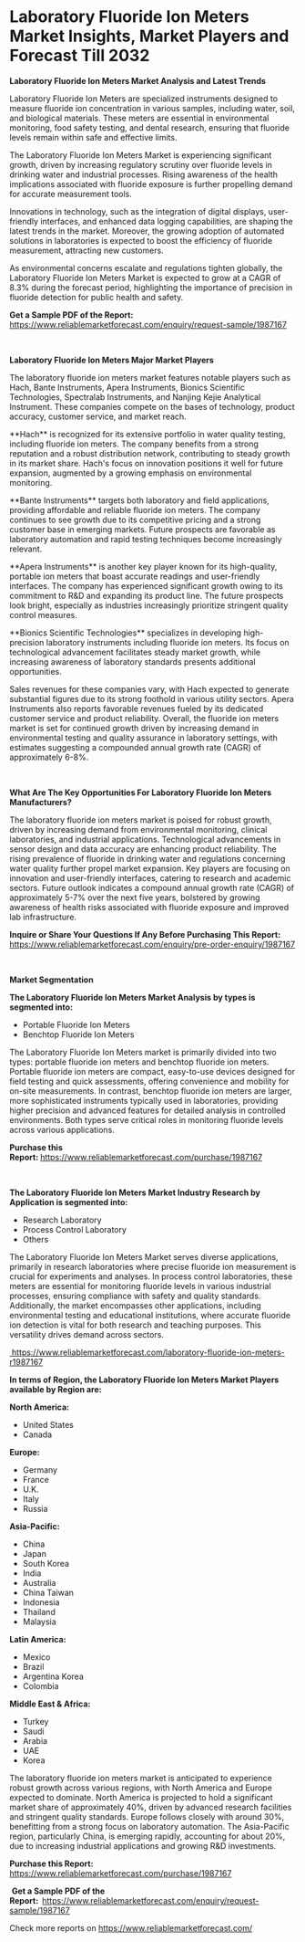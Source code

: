 <p><h1>Laboratory Fluoride Ion Meters Market Insights, Market Players and Forecast Till 2032</h1></p><p><strong>Laboratory Fluoride Ion Meters Market Analysis and Latest Trends</strong></p>
<p><p>Laboratory Fluoride Ion Meters are specialized instruments designed to measure fluoride ion concentration in various samples, including water, soil, and biological materials. These meters are essential in environmental monitoring, food safety testing, and dental research, ensuring that fluoride levels remain within safe and effective limits.</p><p>The Laboratory Fluoride Ion Meters Market is experiencing significant growth, driven by increasing regulatory scrutiny over fluoride levels in drinking water and industrial processes. Rising awareness of the health implications associated with fluoride exposure is further propelling demand for accurate measurement tools. </p><p>Innovations in technology, such as the integration of digital displays, user-friendly interfaces, and enhanced data logging capabilities, are shaping the latest trends in the market. Moreover, the growing adoption of automated solutions in laboratories is expected to boost the efficiency of fluoride measurement, attracting new customers.</p><p>As environmental concerns escalate and regulations tighten globally, the Laboratory Fluoride Ion Meters Market is expected to grow at a CAGR of 8.3% during the forecast period, highlighting the importance of precision in fluoride detection for public health and safety.</p></p>
<p><strong>Get a Sample PDF of the Report:&nbsp;</strong> <a href="https://www.reliablemarketforecast.com/enquiry/request-sample/1987167?utm_campaign=2310&utm_medium=2&utm_source=Github&utm_content=ia&utm_term=02032025&utm_id=laboratory-fluoride-ion-meters">https://www.reliablemarketforecast.com/enquiry/request-sample/1987167</a></p>
<p>&nbsp;</p>
<p><strong>Laboratory Fluoride Ion Meters Major Market Players</strong></p>
<p><p>The laboratory fluoride ion meters market features notable players such as Hach, Bante Instruments, Apera Instruments, Bionics Scientific Technologies, Spectralab Instruments, and Nanjing Kejie Analytical Instrument. These companies compete on the bases of technology, product accuracy, customer service, and market reach.</p><p>**Hach** is recognized for its extensive portfolio in water quality testing, including fluoride ion meters. The company benefits from a strong reputation and a robust distribution network, contributing to steady growth in its market share. Hach's focus on innovation positions it well for future expansion, augmented by a growing emphasis on environmental monitoring.</p><p>**Bante Instruments** targets both laboratory and field applications, providing affordable and reliable fluoride ion meters. The company continues to see growth due to its competitive pricing and a strong customer base in emerging markets. Future prospects are favorable as laboratory automation and rapid testing techniques become increasingly relevant.</p><p>**Apera Instruments** is another key player known for its high-quality, portable ion meters that boast accurate readings and user-friendly interfaces. The company has experienced significant growth owing to its commitment to R&D and expanding its product line. The future prospects look bright, especially as industries increasingly prioritize stringent quality control measures.</p><p>**Bionics Scientific Technologies** specializes in developing high-precision laboratory instruments including fluoride ion meters. Its focus on technological advancement facilitates steady market growth, while increasing awareness of laboratory standards presents additional opportunities.</p><p>Sales revenues for these companies vary, with Hach expected to generate substantial figures due to its strong foothold in various utility sectors. Apera Instruments also reports favorable revenues fueled by its dedicated customer service and product reliability. Overall, the fluoride ion meters market is set for continued growth driven by increasing demand in environmental testing and quality assurance in laboratory settings, with estimates suggesting a compounded annual growth rate (CAGR) of approximately 6-8%.</p></p>
<p>&nbsp;</p>
<p><strong>What Are The Key Opportunities For Laboratory Fluoride Ion Meters Manufacturers?</strong></p>
<p><p>The laboratory fluoride ion meters market is poised for robust growth, driven by increasing demand from environmental monitoring, clinical laboratories, and industrial applications. Technological advancements in sensor design and data accuracy are enhancing product reliability. The rising prevalence of fluoride in drinking water and regulations concerning water quality further propel market expansion. Key players are focusing on innovation and user-friendly interfaces, catering to research and academic sectors. Future outlook indicates a compound annual growth rate (CAGR) of approximately 5-7% over the next five years, bolstered by growing awareness of health risks associated with fluoride exposure and improved lab infrastructure.</p></p>
<p><strong>Inquire or Share Your Questions If Any Before Purchasing This Report:</strong> <a href="https://www.reliablemarketforecast.com/enquiry/pre-order-enquiry/1987167?utm_campaign=2310&utm_medium=2&utm_source=Github&utm_content=ia&utm_term=02032025&utm_id=laboratory-fluoride-ion-meters">https://www.reliablemarketforecast.com/enquiry/pre-order-enquiry/1987167</a></p>
<p>&nbsp;</p>
<p><strong>Market Segmentation</strong></p>
<p><strong>The Laboratory Fluoride Ion Meters Market Analysis by types is segmented into:</strong></p>
<p><ul><li>Portable Fluoride Ion Meters</li><li>Benchtop Fluoride Ion Meters</li></ul></p>
<p><p>The Laboratory Fluoride Ion Meters market is primarily divided into two types: portable fluoride ion meters and benchtop fluoride ion meters. Portable fluoride ion meters are compact, easy-to-use devices designed for field testing and quick assessments, offering convenience and mobility for on-site measurements. In contrast, benchtop fluoride ion meters are larger, more sophisticated instruments typically used in laboratories, providing higher precision and advanced features for detailed analysis in controlled environments. Both types serve critical roles in monitoring fluoride levels across various applications.</p></p>
<p><strong>Purchase this Report:&nbsp;</strong><a href="https://www.reliablemarketforecast.com/purchase/1987167?utm_campaign=2310&utm_medium=2&utm_source=Github&utm_content=ia&utm_term=02032025&utm_id=laboratory-fluoride-ion-meters">https://www.reliablemarketforecast.com/purchase/1987167</a></p>
<p>&nbsp;</p>
<p><strong>The Laboratory Fluoride Ion Meters Market Industry Research by Application is segmented into:</strong></p>
<p><ul><li>Research Laboratory</li><li>Process Control Laboratory</li><li>Others</li></ul></p>
<p><p>The Laboratory Fluoride Ion Meters Market serves diverse applications, primarily in research laboratories where precise fluoride ion measurement is crucial for experiments and analyses. In process control laboratories, these meters are essential for monitoring fluoride levels in various industrial processes, ensuring compliance with safety and quality standards. Additionally, the market encompasses other applications, including environmental testing and educational institutions, where accurate fluoride ion detection is vital for both research and teaching purposes. This versatility drives demand across sectors.</p></p>
<p><a href="https://www.reliablemarketforecast.com/laboratory-fluoride-ion-meters-r1987167?utm_campaign=2310&utm_medium=2&utm_source=Github&utm_content=ia&utm_term=02032025&utm_id=laboratory-fluoride-ion-meters">&nbsp;https://www.reliablemarketforecast.com/laboratory-fluoride-ion-meters-r1987167</a></p>
<p><strong>In terms of Region, the Laboratory Fluoride Ion Meters Market Players available by Region are:</strong></p>
<p>
    <p> <strong> North America: </strong>
        <ul>
            <li>United States</li>
            <li>Canada</li>
        </ul>
        </p> 
    <p> <strong> Europe: </strong>
        <ul>
            <li>Germany</li>
            <li>France</li>
            <li>U.K.</li>
            <li>Italy</li>
            <li>Russia</li>
        </ul>
        </p> 
    <p> <strong> Asia-Pacific: </strong>
        <ul>
            <li>China</li>
            <li>Japan</li>
            <li>South Korea</li>
            <li>India</li>
            <li>Australia</li>
            <li>China Taiwan</li>
            <li>Indonesia</li>
            <li>Thailand</li>
            <li>Malaysia</li>
        </ul>
        </p> 
    <p> <strong> Latin America: </strong>
        <ul>
            <li>Mexico</li>
            <li>Brazil</li>
            <li>Argentina Korea</li>
            <li>Colombia</li>
        </ul>
        </p> 
    <p> <strong> Middle East & Africa: </strong>
        <ul>
            <li>Turkey</li>
            <li>Saudi</li>
            <li>Arabia</li>
            <li>UAE</li>
            <li>Korea</li>
        </ul>
    </p>
    </p>
<p><p>The laboratory fluoride ion meters market is anticipated to experience robust growth across various regions, with North America and Europe expected to dominate. North America is projected to hold a significant market share of approximately 40%, driven by advanced research facilities and stringent quality standards. Europe follows closely with around 30%, benefitting from a strong focus on laboratory automation. The Asia-Pacific region, particularly China, is emerging rapidly, accounting for about 20%, due to increasing industrial applications and growing R&D investments.</p></p>
<p><strong>Purchase this Report: </strong><a href="https://www.reliablemarketforecast.com/purchase/1987167?utm_campaign=2310&utm_medium=2&utm_source=Github&utm_content=ia&utm_term=02032025&utm_id=laboratory-fluoride-ion-meters">https://www.reliablemarketforecast.com/purchase/1987167</a></p>
<p>&nbsp;<strong>Get a Sample PDF of the Report:&nbsp;&nbsp;</strong><a href="https://www.reliablemarketforecast.com/enquiry/request-sample/1987167?utm_campaign=2310&utm_medium=2&utm_source=Github&utm_content=ia&utm_term=02032025&utm_id=laboratory-fluoride-ion-meters">https://www.reliablemarketforecast.com/enquiry/request-sample/1987167</a></p>
<p><strong></strong></p>
<p>Check more reports on <a href="https://www.reliablemarketforecast.com/?utm_campaign=2310&utm_medium=2&utm_source=Github&utm_content=ia&utm_term=02032025&utm_id=laboratory-fluoride-ion-meters">https://www.reliablemarketforecast.com/</a></p>
